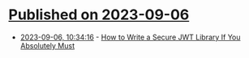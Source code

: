 # [Published on 2023-09-06](index.md)

* [2023-09-06, 10:34:16](https://lobste.rs/s/idysrp/how_write_secure_jwt_library_if_you) - [How to Write a Secure JWT Library If You Absolutely Must](https://scottarc.blog/2023/09/06/how-to-write-a-secure-jwt-library-if-you-absolutely-must/)
